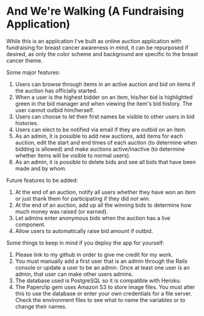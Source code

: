 # And We're Walking (A Fundraising Application)

While this is an application I've built as online auction application with fundraising for breast cancer awareness in mind, it can be repurposed if desired, as only the color scheme and background are specific to the breast cancer theme.

Some major features:

1. Users can browse through items in an active auction and bid on items if the auction has officially started.
2. When a user is the highest bidder on an item, his/her bid is highlighted green in the bid manager and when viewing the item's bid history. The user cannot outbid him/herself.
3. Users can choose to let their first names be visible to other users in bid histories.
4. Users can elect to be notified via email if they are outbid on an item.
5. As an admin, it is possible to add new auctions, add items for each auction, edit the start and end times of each auction (to determine when bidding is allowed) and make auctions active/inactive (to determine whether items will be visible to normal users).
6. As an admin, it is possible to delete bids and see all bids that have been made and by whom.

Future features to be added:

1. At the end of an auction, notify all users whether they have won an item or just thank them for participating if they did not win.
2. At the end of an auction, add up all the winning bids to determine how much money was raised (or earned).
3. Let admins enter anonymous bids when the auction has a live component.
4. Allow users to automatically raise bid amount if outbid.

Some things to keep in mind if you deploy the app for yourself:

1. Please link to my github in order to give me credit for my work. 
2. You must manually add a first user that is an admin through the Rails console or update a user to be an admin. Once at least one user is an admin, that user can make other users admins.
3. The database used is PostgreSQL so it is compatible with Heroku. 
4. The Paperclip gem uses Amazon S3 to store image files. You must alter this to use the database or enter your own credentials for a file server. Check the environment files to see what to name the variables or to change their names.
